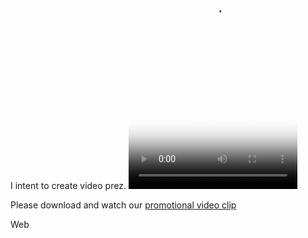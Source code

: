 
I intent to create video prez.
<video poster="video.jpg" height="480" width="270" preload="auto" controls autoplay loop>
<source [src=(https://drive.google.com/file/d/1ZHeBTjQSEIB7oT3VJiHnhVkAyhpNLshW/view?usp=drivesdk)" type="video/mp4">
<source src="video.webm" type="video/webm">
<source src="video.ogv" type="video/ogg">
<p>Please download and watch our <a href="video.mp4">promotional video clip</a></p>
</video>
Web 
